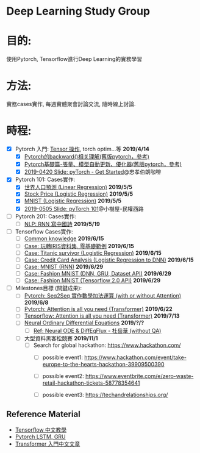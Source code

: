 # Deep Learning Study Group

# 目的:
使用Pytorch, Tensorflow進行Deep Learning的實務學習
# 方法:
實務cases實作, 每週實體聚會討論交流, 隨時線上討論.
# 時程:
+ [X] Pytorch 入門: [Tensor 操作][16], torch optim...等 **2019/4/14**
  + [X] [Pytorch的backward()相关理解(舊版pytorch，參考)][17]
  + [X] [Pytorch基礎篇-張量、模型自動更新、優化器(舊版pytorch，參考)][18]
  + [X] [2019-0420 Slide: pyTorch - Get Started][21]@忠孝伯朗咖啡 
+ [X] Pytorch 101: Cases實作: 
  + [X] [世界人口預測 (Linear Regression)][6] **2019/5/5**
  + [X] [Stock Price (Logistic Regression)][7] **2019/5/5**
  + [X] [MNIST (Logistic Regression)][12] **2019/5/5**
  + [X] [2019-0505 Slide: pyTorch 101][23]@小樹屋-民權西路
+ [ ] Pytorch 201: Cases實作: 
  + [ ] [NLP: RNN 寫中國詩][24] **2019/5/19**
+ [ ] Tensorflow Cases實作: 
  + [ ] [Common knowledge][3] **2019/6/15**
  + [ ] [Case: 玩轉IRIS資料集, 零基礎範例][5] **2019/6/15**
  + [ ] [Case: Titanic survivor (Logistic Regression)][13] **2019/6/15**
  + [ ] [Case: Credit Card Analysis (Logistic Regression to DNN)][15] **2019/6/15**
  + [ ] [Case: MNIST (RNN)][2] **2019/6/29**
  + [ ] [Case: Fashion MNIST (DNN, GRU, Dataset API)][1] **2019/6/29**
  + [ ] [Case: Fashion MNIST (Tensorflow 2.0 API)][9] **2019/6/29**
+ [ ] Milestones目標 (關鍵成果):
  + [ ] [Pytorch: Seq2Seq 實作數學加法運算 (with or without Attention)][20] **2019/6/8**
  + [ ] [Pytorch: Attention is all you need (Transformer)][4] **2019/6/22**
  + [ ] [Tensorflow: Attention is all you need (Transformer)][8] **2019/7/13**
  + [ ] [Neural Ordinary Differential Equations][14] **2019/?/?**
    + [ ] [Ref: Neural ODE & DiffEqFlux - 杜岳華 (without QA)][22]
  + [ ] 大型資料黑客松競賽 **2019/11/1**
    + [ ] Search for global hackathon: https://www.hackathon.com/
      + [ ] possible event1: https://www.hackathon.com/event/take-europe-to-the-hearts-hackathon-39909500390
      + [ ] possible event2: https://www.eventbrite.com/e/zero-waste-retail-hackathon-tickets-58778354641
      + [ ] possible event3: https://techandrelationships.org/
  

## Reference Material
+ [Tensorflow 中文教學][10]
+ [Pytorch LSTM, GRU][19]
+ [Transformer 入門中文文章][11]

[1]:https://colab.research.google.com/drive/1Nn_9cdSK9yH4nWJx-vdKat8NWnmjopu0
[2]:https://colab.research.google.com/drive/18FqI18psdH30WUJ1uPd6zVgK2AwxO_Bj
[3]:https://medium.com/the-artificial-impostor/notes-understanding-tensorflow-part-1-5f0ebb253ad4
[4]:https://github.com/jadore801120/attention-is-all-you-need-pytorch
[5]:https://www.jianshu.com/p/b86c020747f9
[6]:https://github.com/ZhiqingXiao/pytorch-book/blob/master/chapter05_linear/population.ipynb
[7]:https://github.com/ZhiqingXiao/pytorch-book/blob/master/chapter06_logistic/stock_volume.ipynb
[8]:https://github.com/princewen/tensorflow_practice/tree/master/basic/Basic-Transformer-Demo
[9]:https://www.jianshu.com/p/c7a280600da8
[10]:https://github.com/Hvass-Labs/TensorFlow-Tutorials-Chinese
[11]:https://voidism.github.io/note/2019/02/05/Transformer_Intro/
[12]:https://medium.com/jovian-io/image-classification-using-logistic-regression-in-pytorch-ebb96cc9eb79
[13]:https://codability.in/a-guide-tensorflow-logistic-regression-part-6/
[14]:https://rkevingibson.github.io/blog/neural-networks-as-ordinary-differential-equations/
[15]:https://ipythonquant.wordpress.com/2018/06/20/from-logistic-regression-in-scikit-learn-to-deep-learning-with-tensorflow-a-fraud-detection-case-study-part-iii/
[16]:https://medium.com/jovian-io/pytorch-basics-tensors-and-gradients-eb2f6e8a6eee
[17]:https://blog.csdn.net/douhaoexia/article/details/78821428
[18]:https://fgc.stpi.narl.org.tw/activity/videoDetail/4b1141305d9cd231015d9d0992ef0030
[19]:https://zhuanlan.zhihu.com/p/39191116
[20]:http://zake7749.github.io/2017/09/28/Sequence-to-Sequence-tutorial/
[21]:https://docs.google.com/presentation/d/e/2PACX-1vSVi_bYmbEMRDYON1sJJZfcG2KidmPjh-X7zeoNn7s6eidzgdJgOJevW3xxE2dhO1i6qN-OBM8tnHpq/pub?start=false&loop=false&delayms=3000
[22]:https://www.youtube.com/watch?v=hAA_AfVB89M&app=desktop
[23]:https://docs.google.com/presentation/d/e/2PACX-1vRjpbhBYS6YsE_d03gDK65cWTKFsyko_2XaOCKMYWbPnjZo8eieCExmwycm7sNCuNNb0aiofW96819z/pub?start=false&loop=false&delayms=3000
[24]:https://github.com/chenyuntc/pytorch-book/tree/master/chapter9-%E7%A5%9E%E7%BB%8F%E7%BD%91%E7%BB%9C%E5%86%99%E8%AF%97(CharRNN)
